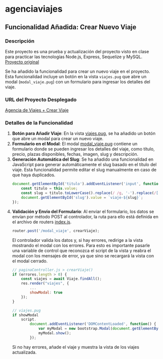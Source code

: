 # agenciaviajes

## Funcionalidad Añadida: Crear Nuevo Viaje

### Descripción
Este proyecto es una prueba y actualización del proyecto visto en clase para practicar las tecnologías Node.js, Express, Sequelize y MySQL. [Proyecto original](https://github.com/cronceroicloud/agenciaviajes)

Se ha añadido la funcionalidad para crear un nuevo viaje en el proyecto. Esta funcionalidad incluye un botón en la vista `viajes.pug` que abre un modal (`modal_viaje.pug`) con un formulario para ingresar los detalles del viaje.

### URL del Proyecto Desplegado
[Agencia de Viajes + Crear Viaje](https://agenciaviajes-v5il.onrender.com/viajes)

### Detalles de la Funcionalidad
1. **Botón para Añadir Viaje**: En la vista [viajes.pug](views/viajes.pug), se ha añadido un botón que abre un modal para crear un nuevo viaje.
2. **Formulario en el Modal**: El modal [modal_viaje.pug](views/layout/modal_viaje.pug) contiene un formulario donde se pueden ingresar los detalles del viaje, como título, precio, plazas disponibles, fechas, imagen, slug y descripción.
3. **Generación Automática del Slug**: Se ha añadido una funcionalidad en JavaScript para generar automáticamente el slug basado en el título del viaje. Esta funcionalidad permite editar el slug manualmente en caso de que haya duplicados.
    ```javascript
    document.getElementById('titulo').addEventListener('input', function() {
        const titulo = this.value;
        const slug = titulo.toLowerCase().replace(/ /g, '-').replace(/[^\w-]+/g, '');
        document.getElementById('slug').value = `viaje-${slug}`;
    });
    ```
4. **Validación y Envío del Formulario**: Al enviar el formulario, los datos se envían por método POST al controlador, la ruta para ello está definida en el archivo de routers [index.js](routers/index.js).
    ```javascript
    router.post('/modal_viaje', crearViaje);
    ```
    El controlador valida los datos y, si hay errores, redirige a la vista mostrando el modal con los errores. Para esto es importante pasarle una variable de control que reconozca el script de la vista y reabra el modal con los mensajes de error, ya que sino se recargará la vista con el modal cerrado.
    ```javascript
    // paginaController.js > crearViaje()
    if (errores.length > 0) {
        const viajes = await Viaje.findAll();
        res.render("viajes", {
            ...
            showModal: true
        });
    }
    ```
    ```javascript
    // viajes.pug
    if showModal
        script.
            document.addEventListener('DOMContentLoaded', function() {
                var myModal = new bootstrap.Modal(document.getElementById('addViajeModal'));
                myModal.show();
            });
    ```
    Si no hay errores, añade el viaje y muestra la vista de los viajes actualizada.

